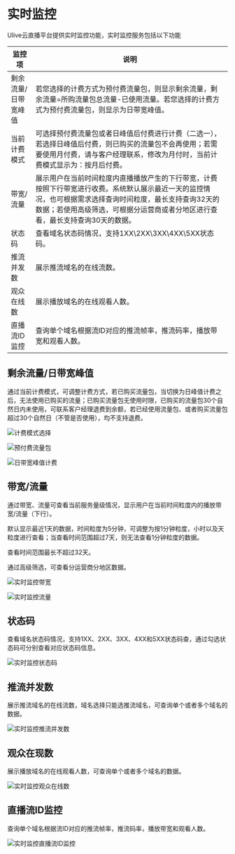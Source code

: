 # 实时监控
Ulive云直播平台提供实时监控功能，实时监控服务包括以下功能

|   监控项   |   说明    |
|-----------|----------|
|剩余流量/日带宽峰值|若您选择的计费方式为预付费流量包，则显示剩余流量，剩余流量=所购流量包总流量-已使用流量。</b>若您选择的计费方式为预付费流量包，则显示为日带宽峰值。|
|当前计费模式|可选择预付费流量包或者日峰值后付费进行计费（二选一），若选择日峰值后付费，则已购买的流量包不会再使用；若需要使用月付费，请与客户经理联系，修改为月付时，当前计费模式显示为：按月后付费。|
| 带宽/流量  |展示用户在当前时间粒度内直播播放产生的下行带宽，计费按照下行带宽进行收费。</b>系统默认展示最近一天的监控情况，也可根据需求选择查询时间粒度，最长支持查询32天的数据；</b>若使用高级筛选，可根据分运营商或者分地区进行查看，最长支持查询30天的数据。|
|  状态码   |查看域名状态码情况，支持1XX\2XX\3XX\4XX\5XX状态码。|
|推流并发数|展示推流域名的在线流数。|
|观众在线数|展示播放域名的在线观看人数。|
|直播流ID监控|查询单个域名根据流ID对应的推流帧率，推流码率，播放带宽和观看人数。|

## 剩余流量/日带宽峰值

通过当前计费模式，可调整计费方式，若已购买流量包，当切换为日峰值计费之后，无法使用已购买的流量；</b>已购买流量包无使用时限，已购买的流量包30个自然日内未使用，可联系客户经理退费到余额，若已经使用流量包、或者购买流量包超过30个自然日（不管是否使用），均不支持退费。

![计费模式选择](/ulive/blob/master/images/2021-计费模式选择.png)

![预付费流量包](/ulive/images/2021-预付费流量包.png)

![日带宽峰值计费](/ulive/images/2021-日带宽峰值后付费.png)

## 带宽/流量

通过带宽、流量可查看当前服务量级情况，显示用户在当前时间粒度内的播放带宽/流量（下行）。

默认显示最近1天的数据，时间粒度为5分钟，可调整为按1分钟粒度，小时以及天粒度进行查看；当查看时间范围超过7天，则无法查看1分钟粒度的数据。

查看时间范围最长不超过32天。

通过高级筛选，可查看分运营商分地区数据。

![实时监控带宽](/master/images/2021-实时监控带宽.png)

![实时监控流量](/ulive/images/2021-实时监控流量.png)


## 状态码

查看域名状态码情况，支持1XX、2XX、3XX、4XX和5XX状态码查，通过勾选状态码可分别查看对应状态码信息。

![实时监控状态码](/ulive/images/2021-实时监控状态码.png)

## 推流并发数

展示推流域名的在线流数，域名选择只能选推流域名，可查询单个或者多个域名的数据。

![实时监控推流并发数](/ulive/images/2021-实时监控推流并发数.png)

## 观众在现数

展示播放域名的在线观看人数，可查询单个或者多个域名的数据。

![实时监控观众在线数](/ulive/images/2021-实时监控观众在线数.png)

## 直播流ID监控

查询单个域名根据流ID对应的推流帧率，推流码率，播放带宽和观看人数。

![实时监控直播流ID监控](/ulive/images/2021-实时监控直播流ID监控.png)
